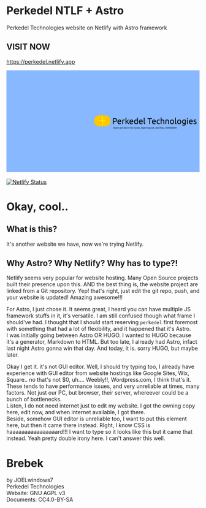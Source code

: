 # Perkedel NTLF + Astro
Perkedel Technologies website on Netlify with Astro framework

## VISIT NOW
https://perkedel.netlify.app

[![](public/assets/img/perkedelbannerrender4KDCI.png)](https://perkedel.netlify.app)

[![Netlify Status](https://api.netlify.com/api/v1/badges/faf44159-afa6-46d4-b5fe-aac959b44466/deploy-status)](https://app.netlify.com/sites/perkedel/deploys)
# Okay, cool..
## What is this?
It's another website we have, now we're trying Netlify.

## Why Astro? Why Netlify? Why has to type?!
Netlify seems very popular for website hosting. Many Open Source projects built their presence upon this. AND the best thing is, the website project are linked from a Git repository. Yep! that's right, just edit the git repo, push, and your website is updated! Amazing awesome!!!

For Astro, I just chose it. It seems great, I heard you can have multiple JS framework stuffs in it, it's versatile. I am still confused though what frame I should've had. I thought that I should start reserving `perkedel` first foremost with something that had a lot of flexibility, and it happened that it's Astro.  
I was initially going between Astro OR HUGO. I wanted to HUGO because it's a generator, Markdown to HTML. But too late, I already had Astro, infact last night Astro gonna win that day. And today, it is. sorry HUGO, but maybe later.

Okay I get it. it's not GUI editor. Well, I should try typing too, I already have experience with GUI editor from website hostings like Google Sites, Wix, Square.. no that's not $0, uh.... Weebly!!, Wordpress.com, I think that's it. These tends to have performance issues, and very unreliable at times, many factors. Not just our PC, but browser, their server, whereever could be a bunch of bottlenecks.  
Listen, I do not need internet just to edit my website. I got the owning copy here, edit now, and when internet available, I got there.  
Beside, somehow GUI editor is unreliable too, I want to put this element here, but then it came there instead. RIght, I know CSS is haaaaaaaaaaaaaaaard!!! I want to type so it looks like this but it came that instead. Yeah pretty double irony here. I can't answer this well.

# Brebek
by JOELwindows7  
Perkedel Technologies  
Website: GNU AGPL v3  
Documents: CC4.0-BY-SA